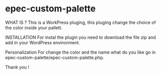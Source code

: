 # epec-custom-palette

WHAT IS ?
This is a WorkPress pluging,
this pluging change the choice of the color inside your pallett.

INSTALLATION 
For instal the plugin you need to download the file zip and add in your WordPress environment.

Personalization
For change the color and the name what do you like go in epec-custom-palette/epec-custom-palette.php.

Thank you ! 
